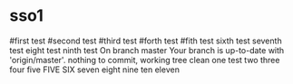 # sso1
#first test
#second test
#third test
#forth test
#fith test
sixth test
seventh test
eight test
ninth test
On branch master
Your branch is up-to-date with 'origin/master'.
nothing to commit, working tree clean
one test
two
three
four
five
FIVE
SIX
seven
eight
nine
ten
eleven
